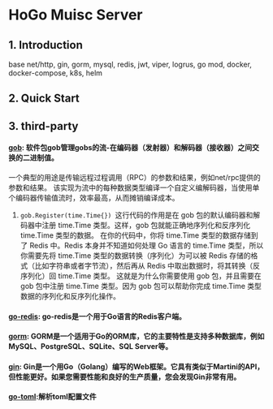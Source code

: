# HoGo Muisc Server
## 1. Introduction
base net/http, gin, gorm, mysql, redis, jwt, viper, logrus, go mod, docker, docker-compose, k8s, helm
## 2. Quick Start
## 3. third-party
#### [gob](https://pkg.go.dev/encoding/gob): 软件包gob管理gobs的流-在编码器（发射器）和解码器（接收器）之间交换的二进制值。
一个典型的用途是传输远程过程调用（RPC）的参数和结果，例如net/rpc提供的参数和结果。 该实现为流中的每种数据类型编译一个自定义编解码器，当使用单个编码器传输值流时，效率最高，从而摊销编译成本。
1. `gob.Register(time.Time{}) `这行代码的作用是在 gob 包的默认编码器和解码器中注册 time.Time 类型。这样，gob 包就能正确地序列化和反序列化 time.Time 类型的数据。  在你的代码中，你将 time.Time 类型的数据存储到了 Redis 中。Redis 本身并不知道如何处理 Go 语言的 time.Time 类型，所以你需要先将 time.Time 类型的数据转换（序列化）为可以被 Redis 存储的格式（比如字符串或者字节流），然后再从 Redis 中取出数据时，将其转换（反序列化）回 time.Time 类型。  这就是为什么你需要使用 gob 包，并且需要在 gob 包中注册 time.Time 类型。因为 gob 包可以帮助你完成 time.Time 类型数据的序列化和反序列化操作。

#### [go-redis](https://redis.io/docs/latest/develop/connect/clients/go/): go-redis是一个用于Go语言的Redis客户端。
#### [gorm](https://gorm.io/zh_CN/docs/index.html): GORM是一个适用于Go的ORM库，它的主要特性是支持多种数据库，例如MySQL、PostgreSQL、SQLite、SQL Server等。
#### [gin](https://gin-gonic.com/zh-cn/docs/): Gin是一个用Go（Golang）编写的Web框架。它具有类似于Martini的API，但性能更好。如果您需要性能和良好的生产质量，您会发现Gin非常有用。
#### [go-toml](https://github.com/pelletier/go-toml):解析toml配置文件